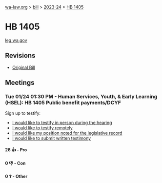 [wa-law.org](/) > [bill](/bill/) > [2023-24](/bill/2023-24/) > [HB 1405](/bill/2023-24/hb/1405/)

# HB 1405
[leg.wa.gov](https://app.leg.wa.gov/billsummary?BillNumber=1405&Year=2023&Initiative=false)

## Revisions
* [Original Bill](1/)

## Meetings
### Tue 01/24 01:30 PM - Human Services, Youth, & Early Learning (HSEL): HB 1405 Public benefit payments/DCYF
Sign up to testify:
* [I would like to testify in person during the hearing](https://app.leg.wa.gov/csi/Testifier/Add?chamber=House&mId=30530&aId=149765&caId=20684&tId=1)
* [I would like to testify remotely](https://app.leg.wa.gov/csi/Testifier/Add?chamber=House&mId=30530&aId=149765&caId=20684&tId=2)
* [I would like my position noted for the legislative record](https://app.leg.wa.gov/csi/Testifier/Add?chamber=House&mId=30530&aId=149765&caId=20684&tId=3)
* [I would like to submit written testimony](https://app.leg.wa.gov/csi/Testifier/Add?chamber=House&mId=30530&aId=149765&caId=20684&tId=4)

#### 26 👍 - Pro

#### 0 👎 - Con

#### 0 ❓ - Other
